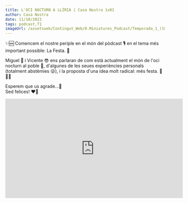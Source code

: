 ```yaml
---
title: L'OCI NOCTURN A LLÍRIA | Casa Nostra 1x01
author: Casa Nostra
date: 11/10/2023
tags: podcast,T1
imageUrl: /assetsweb/Contingut_Web/0.Miniatures_Podcast/Temporada_1_(1920x1080)/CASANOSTRA_Capíto01_1920x1080.jpg
---
```


<p>✨🆕 Comencem el nostre periple en el món del pòdcast 🎙️ en el tema més important possible: La Festa. 💃</p> <p>Miguel 🥸 i Vicente 😎 ens parlaran de com està actualment el món de l&#39;oci nocturn al poble 🌃, d&#39;algunes de les seues experiències personals (totalment abstèmies 😜), i la proposta d&#39;una idea molt radical: més festa. 🥳🎉🎊</p> <p>Esperem que us agrade...🥹
<br>Sed felices! ❤️🫶</p>

<iframe width="560" height="315" src="https://www.youtube.com/embed/GXopJbqgNrE?si=2qj2KotwUx_eRQq4" title="YouTube video player" frameborder="0" allow="accelerometer; autoplay; clipboard-write; encrypted-media; gyroscope; picture-in-picture; web-share" referrerpolicy="strict-origin-when-cross-origin" allowfullscreen></iframe>
